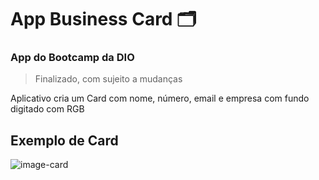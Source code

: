 # App Business Card 🗂️

### App do Bootcamp da DIO

> Finalizado, com sujeito a mudanças

Aplicativo cria um Card com nome, número, email e empresa com fundo digitado com RGB




## Exemplo de Card

![image-card](https://user-images.githubusercontent.com/74732603/135544968-4c10485b-4114-4e4b-9cc5-11072c47c5a3.png)
